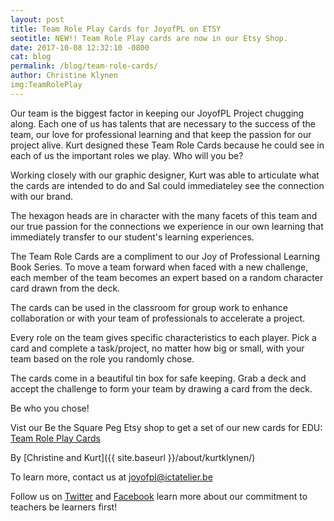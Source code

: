 ```yaml
---
layout: post
title: Team Role Play Cards for JoyofPL on ETSY
seotitle: NEW!! Team Role Play cards are now in our Etsy Shop. 
date: 2017-10-08 12:32:10 -0800
cat: blog
permalink: /blog/team-role-cards/
author: Christine Klynen
img:TeamRolePlay
---
```

Our team is the biggest factor in keeping our JoyofPL Project chugging along. Each one of us has talents that are necessary to the success of the team, our love for professional learning and that keep the passion for our project alive. Kurt designed these Team Role Cards because he could see in each of us the important roles we play. Who will you be?

Working closely with our graphic designer, Kurt was able to articulate what the cards are intended to do and Sal could immediateley see the connection with our brand. 

The hexagon heads are in character with the many facets of this team and our true passion for the connections we experience in our own learning that immediately transfer to our student's learning experiences.

The Team Role Cards are a compliment to our Joy of Professional Learning Book Series. To move a team forward when faced with a new challenge, each member of the team becomes an expert based on a random character card drawn from the deck. 

The cards can be used in the classroom for group work to enhance collaboration or with your team of professionals to accelerate a project. 

Every role on the team gives specific characteristics to each player. Pick a card and complete a task/project, no matter how big or small, with your team based on the role you randomly chose. 

The cards come in a beautiful tin box for safe keeping. Grab a deck and accept the challenge to form your team by drawing a card from the deck. 

Be who you chose!

Vist our Be the Square Peg Etsy shop to get a set of our new cards for EDU: [Team Role Play Cards](https://www.etsy.com/listing/563398939/team-role-cards?utm_source=Twitter&utm_medium=PageTools&utm_campaign=Share&utm_term=so.lp.d2.v1&share_time=1507496502000)

By
[Christine and Kurt]({{ site.baseurl }}/about/kurtklynen/)

To learn more, contact us at joyofpl@ictatelier.be 

Follow us on [Twitter](https://twitter.com/joyofpl) and [Facebook](https://www.facebook.com/joyofpl/) learn more about our commitment to teachers be learners first! 
